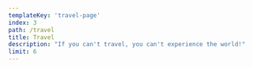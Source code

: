 ```yaml
---
templateKey: 'travel-page'
index: 3
path: /travel
title: Travel
description: "If you can't travel, you can't experience the world!"
limit: 6
---
```

